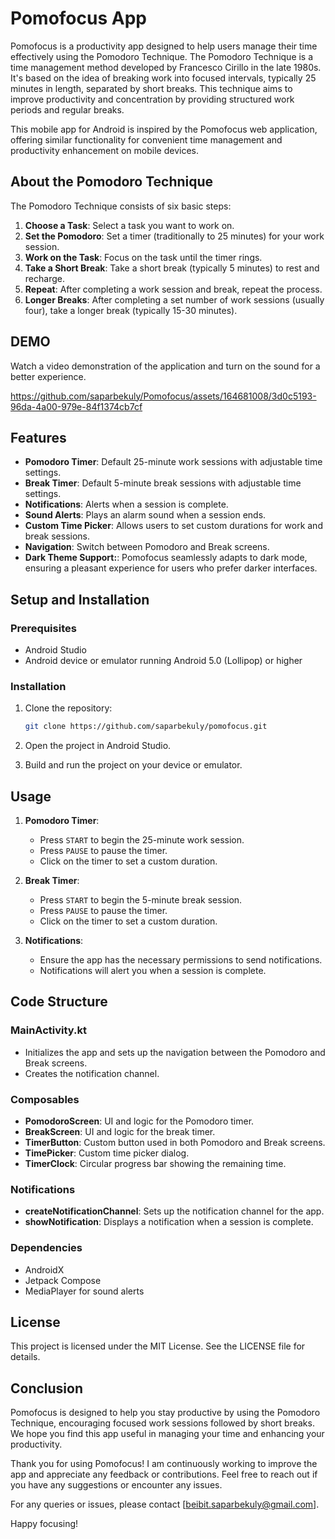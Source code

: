 # Pomofocus App

Pomofocus is a productivity app designed to help users manage their time effectively using the Pomodoro Technique. The Pomodoro Technique is a time management method developed by Francesco Cirillo in the late 1980s. It's based on the idea of breaking work into focused intervals, typically 25 minutes in length, separated by short breaks. This technique aims to improve productivity and concentration by providing structured work periods and regular breaks.

This mobile app for Android is inspired by the Pomofocus web application, offering similar functionality for convenient time management and productivity enhancement on mobile devices.

## About the Pomodoro Technique

The Pomodoro Technique consists of six basic steps:

1. **Choose a Task**: Select a task you want to work on.
2. **Set the Pomodoro**: Set a timer (traditionally to 25 minutes) for your work session.
3. **Work on the Task**: Focus on the task until the timer rings.
4. **Take a Short Break**: Take a short break (typically 5 minutes) to rest and recharge.
5. **Repeat**: After completing a work session and break, repeat the process.
6. **Longer Breaks**: After completing a set number of work sessions (usually four), take a longer break (typically 15-30 minutes).

## DEMO
Watch a video demonstration of the application and turn on the sound for a better experience.

https://github.com/saparbekuly/Pomofocus/assets/164681008/3d0c5193-96da-4a00-979e-84f1374cb7cf

## Features

- **Pomodoro Timer**: Default 25-minute work sessions with adjustable time settings.
- **Break Timer**: Default 5-minute break sessions with adjustable time settings.
- **Notifications**: Alerts when a session is complete.
- **Sound Alerts**: Plays an alarm sound when a session ends.
- **Custom Time Picker**: Allows users to set custom durations for work and break sessions.
- **Navigation**: Switch between Pomodoro and Break screens.
- **Dark Theme Support:**: Pomofocus seamlessly adapts to dark mode, ensuring a pleasant experience for users who prefer darker interfaces.


## Setup and Installation

### Prerequisites

- Android Studio
- Android device or emulator running Android 5.0 (Lollipop) or higher

### Installation

1. Clone the repository:

    ```sh
    git clone https://github.com/saparbekuly/pomofocus.git
    ```

2. Open the project in Android Studio.

3. Build and run the project on your device or emulator.

## Usage

1. **Pomodoro Timer**:
    - Press `START` to begin the 25-minute work session.
    - Press `PAUSE` to pause the timer.
    - Click on the timer to set a custom duration.

2. **Break Timer**:
    - Press `START` to begin the 5-minute break session.
    - Press `PAUSE` to pause the timer.
    - Click on the timer to set a custom duration.

3. **Notifications**:
    - Ensure the app has the necessary permissions to send notifications.
    - Notifications will alert you when a session is complete.

## Code Structure

### MainActivity.kt

- Initializes the app and sets up the navigation between the Pomodoro and Break screens.
- Creates the notification channel.

### Composables

- **PomodoroScreen**: UI and logic for the Pomodoro timer.
- **BreakScreen**: UI and logic for the break timer.
- **TimerButton**: Custom button used in both Pomodoro and Break screens.
- **TimePicker**: Custom time picker dialog.
- **TimerClock**: Circular progress bar showing the remaining time.

### Notifications

- **createNotificationChannel**: Sets up the notification channel for the app.
- **showNotification**: Displays a notification when a session is complete.

### Dependencies

- AndroidX
- Jetpack Compose
- MediaPlayer for sound alerts

## License

This project is licensed under the MIT License. See the LICENSE file for details.

## Conclusion

Pomofocus is designed to help you stay productive by using the Pomodoro Technique, encouraging focused work sessions followed by short breaks. We hope you find this app useful in managing your time and enhancing your productivity.

Thank you for using Pomofocus! I am continuously working to improve the app and appreciate any feedback or contributions. Feel free to reach out if you have any suggestions or encounter any issues.

For any queries or issues, please contact [beibit.saparbekuly@gmail.com].

Happy focusing!
